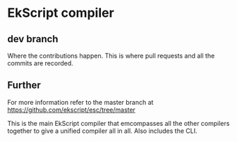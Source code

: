 # EkScript compiler

## dev branch

Where the contributions happen. This is where pull requests and all the commits are recorded.

## Further

For more information refer to the master branch at https://github.com/ekscript/esc/tree/master

This is the main EkScript compiler that emcompasses all the other compilers together to give a unified compiler all in all. Also includes the CLI.
